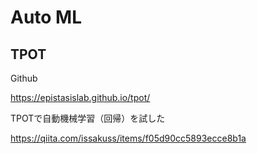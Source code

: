# Auto ML

## TPOT

Github

https://epistasislab.github.io/tpot/

TPOTで自動機械学習（回帰）を試した

https://qiita.com/issakuss/items/f05d90cc5893ecce8b1a
